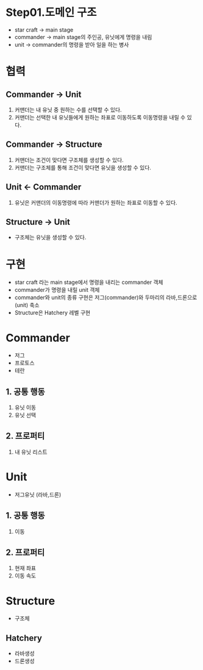 # Step01.도메인 구조

- star craft → main stage
- commander → main stage의 주인공, 유닛에게 명령을 내림
- unit → commander의 명령을 받아 일을 하는 병사

# 협력

## Commander → Unit
1. 커맨더는 내 유닛 중 원하는 수를 선택할 수 있다.
2. 커맨더는 선택한 내 유닛들에게 원하는 좌표로 이동하도록 이동명령을 내릴 수 있다.

## Commander -> Structure
1. 커맨더는 조건이 맞다면 구조체를 생성할 수 있다.
2. 커맨더는 구조체를 통해 조건이 맞다면 유닛을 생성할 수 있다.
## Unit ← Commander

1. 유닛은 커맨더의 이동명령에 따라 커맨더가 원하는 좌표로 이동할 수 있다.

## Structure -> Unit
- 구조체는 유닛을 생성할 수 있다.

# 구현
- star craft 라는 main stage에서 명령을 내리는 commander 객체
- commander가 명령을 내릴 unit 객체
- commander와 unit의 종류 구현은 저그(commander)와 두마리의 라바,드론으로(unit) 축소
- Structure은 Hatchery 레벨 구현

# Commander
- 저그
- 프로토스
- 테란
## 1. 공통 행동
1. 유닛 이동
2. 유닛 선택
## 2. 프로퍼티
1. 내 유닛 리스트
# Unit
- 저그유닛 (라바,드론)
## 1. 공통 행동
1. 이동
## 2. 프로퍼티
1. 현재 좌표
2. 이동 속도

# Structure
- 구조체
## Hatchery
- 라바생성
- 드론생성
